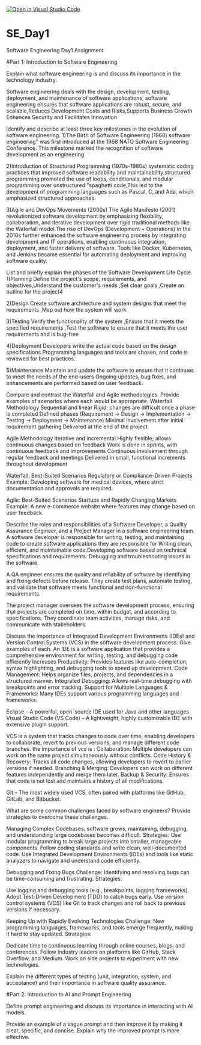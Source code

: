 [![Open in Visual Studio Code](https://classroom.github.com/assets/open-in-vscode-2e0aaae1b6195c2367325f4f02e2d04e9abb55f0b24a779b69b11b9e10269abc.svg)](https://classroom.github.com/online_ide?assignment_repo_id=18444550&assignment_repo_type=AssignmentRepo)
# SE_Day1
Software Engineering Day1 Assignment

#Part 1: Introduction to Software Engineering

Explain what software engineering is and discuss its importance in the technology industry.

Software engineering deals with the design, development, testing, deployment, and maintenance of software applications,
software engineering ensures  that software applications are robust, secure, and scalable,Reduces Development Costs and Risks,Supports Business Growth
Enhances Security and Facilitates Innovation


Identify and describe at least three key milestones in the evolution of software engineering.
1)The Birth of Software Engineering (1968) software engineering" was first introduced at the 1968 NATO Software Engineering Conference. This milestone marked the recognition of software development as an engineering

2)Introduction of Structured Programming (1970s-1980s)
systematic coding practices that improved software readability and maintainability.structured programming promoted the use of loops, conditionals, and modular programming over unstructured "spaghetti code,This led to the development of programming languages such as Pascal, C, and Ada, which emphasized structured approaches.

3)Agile and DevOps Movements (2000s)
The Agile Manifesto (2001) revolutionized software development by emphasizing flexibility, collaboration, and iterative development over rigid traditional methods like the Waterfall model.The rise of DevOps (Development + Operations) in the 2010s further enhanced the software engineering process by integrating development and IT operations, enabling continuous integration, deployment, and faster delivery of software.
Tools like Docker, Kubernetes, and Jenkins became essential for automating deployment and improving software quality.

List and briefly explain the phases of the Software Development Life Cycle.
1)Planning 
Define the project's scope, requirements, and objectives,Understand the customer's needs ,Set clear goals ,Create an outline for the project4

2)Design
Create software architecture and system designs that meet the requirements ,Map out how the system will work

3)Testing 
Verify the functionality of the system ,Ensure that it meets the specified requirements ,Test the software to ensure that it meets the user requirements and is bug-free


4)Deployment 
Developers write the actual code based on the design specifications.Programming languages and tools are chosen, and code is reviewed for best practices.

5)Maintenance
Maintain and update the software to ensure that it continues to meet the needs of the end-users 
Ongoing updates, bug fixes, and enhancements are performed based on user feedback.

Compare and contrast the Waterfall and Agile methodologies. Provide examples of scenarios where each would be appropriate.
Waterfall Methodology
Sequential and linear
Rigid; changes are difficult once a phase is completed
Defined phases (Requirement → Design → Implementation → Testing → Deployment → Maintenance)
Minimal involvement after initial requirement gathering
Delivered at the end of the project

Agile Methodology
Iterative and incremental
Highly flexible; allows continuous changes based on feedback
Work is done in sprints, with continuous feedback and improvements
Continuous involvement through regular feedback and meetings
Delivered in small, functional increments throughout development

Waterfall: Best-Suited Scenarios
Regulatory or Compliance-Driven Projects
Example: Developing software for medical devices, where strict documentation and approvals are required.

Agile: Best-Suited Scenarios
Startups and Rapidly Changing Markets
Example: A new e-commerce website where features may change based on user feedback.



Describe the roles and responsibilities of a Software Developer, a Quality Assurance Engineer, and a Project Manager in a software engineering team.
A software developer is responsible for writing, testing, and maintaining code to create software applications
they are responsible for Writing clean, efficient, and maintainable code.Developing software based on technical specifications and requirements.
Debugging and troubleshooting issues in the software.

 A QA engineer ensures the quality and reliability of software by identifying and fixing defects before release.
 They create test plans, automate testing, and validate that software meets functional and non-functional requirements.


 The project manager oversees the software development process, ensuring that projects are completed on time, within budget, and according to specifications. They coordinate team activities, manage risks, and communicate with stakeholders.




Discuss the importance of Integrated Development Environments (IDEs) and Version Control Systems (VCS) in the software development process. Give examples of each.
An IDE is a software application that provides a comprehensive environment for writing, testing, and debugging code efficiently
Increases Productivity: Provides features like auto-completion, syntax highlighting, and debugging tools to speed up development.
Code Management: Helps organize files, projects, and dependencies in a structured manner.
Integrated Debugging: Allows real-time debugging with breakpoints and error tracking.
Support for Multiple Languages & Frameworks: Many IDEs support various programming languages and frameworks.

Eclipse – A powerful, open-source IDE used for Java and other languages
Visual Studio Code (VS Code) – A lightweight, highly customizable IDE with extensive plugin support.

VCS is a system that tracks changes to code over time, enabling developers to collaborate, revert to previous versions, and manage different code branches.
the importance of vcs is :
Collaboration: Multiple developers can work on the same project simultaneously without conflicts.
Code History & Recovery: Tracks all code changes, allowing developers to revert to earlier versions if needed.
Branching & Merging: Developers can work on different features independently and merge them later.
Backup & Security: Ensures that code is not lost and maintains a history of all modifications.


Git – The most widely used VCS, often paired with platforms like GitHub, GitLab, and Bitbucket.

What are some common challenges faced by software engineers? Provide strategies to overcome these challenges.

Managing Complex Codebases:
software grows, maintaining, debugging, and understanding large codebases becomes difficult.
Strategies:
Use modular programming to break large projects into smaller, manageable components.
Follow coding standards and write clean, well-documented code.
Use Integrated Development Environments (IDEs) and tools like static analyzers to navigate and understand code efficiently.

Debugging and Fixing Bugs
Challenge: Identifying and resolving bugs can be time-consuming and frustrating.
Strategies:

Use logging and debugging tools (e.g., breakpoints, logging frameworks).
Adopt Test-Driven Development (TDD) to catch bugs early.
Use version control systems (VCS) like Git to track changes and roll back to previous versions if necessary.


Keeping Up with Rapidly Evolving Technologies
Challenge: New programming languages, frameworks, and tools emerge frequently, making it hard to stay updated.
Strategies:

Dedicate time to continuous learning through online courses, blogs, and conferences.
Follow industry leaders on platforms like GitHub, Stack Overflow, and Medium.
Work on side projects to experiment with new technologies.






Explain the different types of testing (unit, integration, system, and acceptance) and their importance in software quality assurance.


#Part 2: Introduction to AI and Prompt Engineering


Define prompt engineering and discuss its importance in interacting with AI models.


Provide an example of a vague prompt and then improve it by making it clear, specific, and concise. Explain why the improved prompt is more effective.
